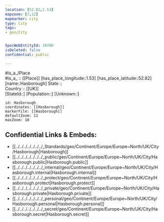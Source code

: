 ```yaml
---
location: [52.82,1.53] 
mapzoom: [7,12] 
mapmarker: city 
type: City
tags:
- geo/City


SpocWebEntityId: 30788
isDeleted: false
confidential: public

---
```

#is_a_/Place  
#is_a_ :: [[Place]] 
[has_place_longitude::1.53] 
[has_place_latitude::52.82] 
[name::Hasborough] 
State ::  
Country :: [[UK]]  
[StateId::] 
[Population::] 
[Unknown::] 


```leaflet
id: Hasborough
coordinates: [[Hasborough]] 
markerFile: [[Hasborough]] 
defaultZoom: 11 
maxZoom: 18
```


## Confidential Links & Embeds: 
- [[../../../../../../../_Standards/geo/Continent/Europe/Europe~North/UK/City/Hasborough|Hasborough]] 
- [[../../../../../../../_public/geo/Continent/Europe/Europe~North/UK/City/Hasborough.public|Hasborough.public]] 
- [[../../../../../../../_internal/geo/Continent/Europe/Europe~North/UK/City/Hasborough.internal|Hasborough.internal]] 
- [[../../../../../../../_protect/geo/Continent/Europe/Europe~North/UK/City/Hasborough.protect|Hasborough.protect]] 
- [[../../../../../../../_private/geo/Continent/Europe/Europe~North/UK/City/Hasborough.private|Hasborough.private]] 
- [[../../../../../../../_personal/geo/Continent/Europe/Europe~North/UK/City/Hasborough.personal|Hasborough.personal]] 
- [[../../../../../../../_secret/geo/Continent/Europe/Europe~North/UK/City/Hasborough.secret|Hasborough.secret]] 
